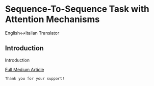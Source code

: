 # Sequence-To-Sequence Task with Attention Mechanisms

English↔Italian Translator

## Introduction

Introduction

[Full Medium Article](link)

```
Thank you for your support!
```
